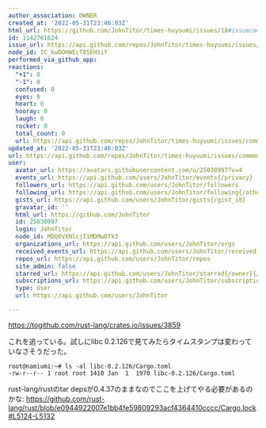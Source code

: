 ```yaml
---
author_association: OWNER
created_at: '2022-05-31T23:46:03Z'
html_url: https://github.com/JohnTitor/times-huyuumi/issues/18#issuecomment-1142761624
id: 1142761624
issue_url: https://api.github.com/repos/JohnTitor/times-huyuumi/issues/18
node_id: IC_kwDOHWEcT85EHSiY
performed_via_github_app: 
reactions:
  "+1": 0
  "-1": 0
  confused: 0
  eyes: 0
  heart: 0
  hooray: 0
  laugh: 0
  rocket: 0
  total_count: 0
  url: https://api.github.com/repos/JohnTitor/times-huyuumi/issues/comments/1142761624/reactions
updated_at: '2022-05-31T23:46:03Z'
url: https://api.github.com/repos/JohnTitor/times-huyuumi/issues/comments/1142761624
user:
  avatar_url: https://avatars.githubusercontent.com/u/25030997?v=4
  events_url: https://api.github.com/users/JohnTitor/events{/privacy}
  followers_url: https://api.github.com/users/JohnTitor/followers
  following_url: https://api.github.com/users/JohnTitor/following{/other_user}
  gists_url: https://api.github.com/users/JohnTitor/gists{/gist_id}
  gravatar_id: ''
  html_url: https://github.com/JohnTitor
  id: 25030997
  login: JohnTitor
  node_id: MDQ6VXNlcjI1MDMwOTk3
  organizations_url: https://api.github.com/users/JohnTitor/orgs
  received_events_url: https://api.github.com/users/JohnTitor/received_events
  repos_url: https://api.github.com/users/JohnTitor/repos
  site_admin: false
  starred_url: https://api.github.com/users/JohnTitor/starred{/owner}{/repo}
  subscriptions_url: https://api.github.com/users/JohnTitor/subscriptions
  type: User
  url: https://api.github.com/users/JohnTitor

---
```

https://togithub.com/rust-lang/crates.io/issues/3859

これを追っている。試しにlibc 0.2.126で見てみたらタイムスタンプは変わっていなさそうだった。

```shell
root@namiumi:~# ls -al libc-0.2.126/Cargo.toml
-rw-r--r-- 1 root root 1410 Jan  1  1970 libc-0.2.126/Cargo.toml
```

rust-lang/rustのtar depsが0.4.37のままなのでここを上げてやる必要があるのかな:
https://github.com/rust-lang/rust/blob/e0944922007e1bb4fe59809293acf4364410cccc/Cargo.lock#L5124-L5132